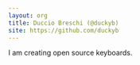 ```yaml
---
layout: org
title: Duccio Breschi (@duckyb)
site: https://github.com/duckyb
---
```

I am creating open source keyboards.
